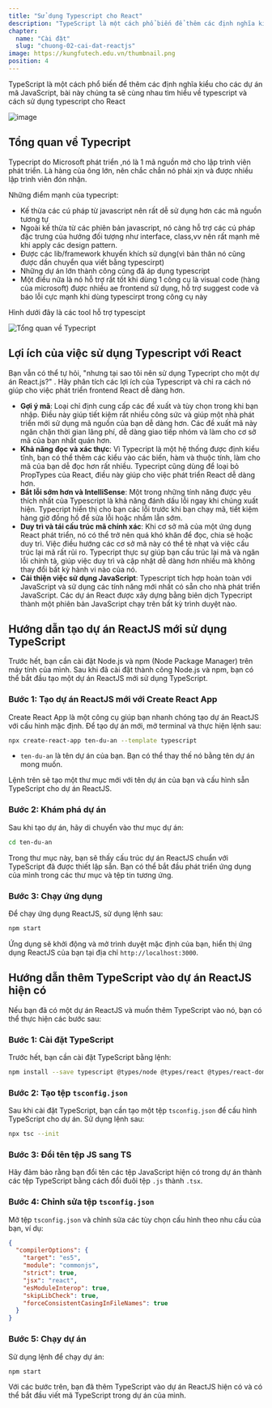 ```yaml
---
title: "Sử dụng Typescript cho React"
description: "TypeScript là một cách phổ biến để thêm các định nghĩa kiểu cho các dự án mã JavaScript, bài này chúng ta sẽ cùng nhau tìm hiểu về typescript và cách sử dụng typescript cho React"
chapter:
  name: "Cài đặt"
  slug: "chuong-02-cai-dat-reactjs"
image: https://kungfutech.edu.vn/thumbnail.png
position: 4
---
```


TypeScript là một cách phổ biến để thêm các định nghĩa kiểu cho các dự án mã JavaScript, bài này chúng ta sẽ cùng nhau tìm hiểu về typescript và cách sử dụng typescript cho React

![image](https://github.com/techmely/hoc-lap-trinh/assets/29374426/8e060b96-bfb5-4b70-867d-3f48292458ab)


## Tổng quan về Typecript

Typecript do Microsoft phát triển ,nó là 1 mã nguồn mở cho lập trình viên phát triển. Là hàng của ông lớn, nên chắc chắn nó phải xịn và được nhiều lập trình viên đón nhận.

Những điểm mạnh của typecript:

- Kế thừa các cú pháp từ javascript nên rất dễ sử dụng hơn các mã nguồn tương tự
- Ngoài kế thừa từ các phiên bản javascript, nó càng hỗ trợ các cú pháp đặc trưng của hướng đối tượng như interface, class,vv nên rất mạnh mẽ khi apply các design pattern.
- Được các lib/framework khuyến khích sử dụng(vì bản thân nó cũng được dần chuyển qua viết bằng typescirpt)
- Những dự án lớn thành công cũng đã áp dụng typescript
- Một điều nữa là nó hỗ trợ rất tốt khi dùng 1 công cụ là visual code (hàng của microsoft) được nhiều ae frontend sử dụng, hỗ trợ suggest code và báo lỗi cực mạnh khi dùng typescirpt trong công cụ này

Hình dưới đây là các tool hỗ trợ typescipt

![Tổng quan về Typecript](https://github.com/techmely/hoc-lap-trinh/assets/29374426/d80b55af-e450-47b5-9460-dde2efe89be2)

## Lợi ích của việc sử dụng Typescript với React

Bạn vẫn có thể tự hỏi, "nhưng tại sao tôi nên sử dụng Typecript cho một dự án React.js?" . Hãy phân tích các lợi ích của Typescript và chỉ ra cách nó giúp cho việc phát triển frontend React dễ dàng hơn.

- **Gợi ý mã**: Loại chỉ định cung cấp các đề xuất và tùy chọn trong khi bạn nhập. Điều này giúp tiết kiệm rất nhiều công sức và giúp một nhà phát triển mới sử dụng mã nguồn của bạn dễ dàng hơn. Các đề xuất mã này ngăn chặn thời gian lãng phí, dễ dàng giao tiếp nhóm và làm cho cơ sở mã của bạn nhất quán hơn.
- **Khả năng đọc và xác thực**: Vì Typecript là một hệ thống được định kiểu tĩnh, bạn có thể thêm các kiểu vào các biến, hàm và thuộc tính, làm cho mã của bạn dễ đọc hơn rất nhiều. Typecript cũng dùng để loại bỏ PropTypes của React, điều này giúp cho việc phát triển React dễ dàng hơn.
- **Bắt lỗi sớm hơn và IntelliSense**: Một trong những tính năng được yêu thích nhất của Typescript là khả năng đánh dấu lỗi ngay khi chúng xuất hiện. Typecript hiển thị cho bạn các lỗi trước khi bạn chạy mã, tiết kiệm hàng giờ đồng hồ để sửa lỗi hoặc nhầm lẫn sớm.
- **Duy trì và tái cấu trúc mã chính xác**: Khi cơ sở mã của một ứng dụng React phát triển, nó có thể trở nên quá khó khăn để đọc, chia sẻ hoặc duy trì. Việc điều hướng các cơ sở mã này có thể tẻ nhạt và việc cấu trúc lại mã rất rủi ro. Typecript thực sự giúp bạn cấu trúc lại mã và ngăn lỗi chính tả, giúp việc duy trì và cập nhật dễ dàng hơn nhiều mà không thay đổi bất kỳ hành vi nào của nó.
- **Cải thiện việc sử dụng JavaScript**: Typescript tích hợp hoàn toàn với JavaScript và sử dụng các tính năng mới nhất có sẵn cho nhà phát triển JavaScript. Các dự án React được xây dựng bằng biên dịch Typecript thành một phiên bản JavaScript chạy trên bất kỳ trình duyệt nào.

## Hướng dẫn tạo dự án ReactJS mới sử dụng TypeScript

Trước hết, bạn cần cài đặt Node.js và npm (Node Package Manager) trên máy tính của mình. Sau khi đã cài đặt thành công Node.js và npm, bạn có thể bắt đầu tạo một dự án ReactJS mới sử dụng TypeScript.

### Bước 1: Tạo dự án ReactJS mới với Create React App

Create React App là một công cụ giúp bạn nhanh chóng tạo dự án ReactJS với cấu hình mặc định. Để tạo dự án mới, mở terminal và thực hiện lệnh sau:

```bash
npx create-react-app ten-du-an --template typescript
```

- `ten-du-an` là tên dự án của bạn. Bạn có thể thay thế nó bằng tên dự án mong muốn.

Lệnh trên sẽ tạo một thư mục mới với tên dự án của bạn và cấu hình sẵn TypeScript cho dự án ReactJS.

### Bước 2: Khám phá dự án

Sau khi tạo dự án, hãy di chuyển vào thư mục dự án:

```bash
cd ten-du-an
```

Trong thư mục này, bạn sẽ thấy cấu trúc dự án ReactJS chuẩn với TypeScript đã được thiết lập sẵn. Bạn có thể bắt đầu phát triển ứng dụng của mình trong các thư mục và tệp tin tương ứng.

### Bước 3: Chạy ứng dụng

Để chạy ứng dụng ReactJS, sử dụng lệnh sau:

```bash
npm start
```

Ứng dụng sẽ khởi động và mở trình duyệt mặc định của bạn, hiển thị ứng dụng ReactJS của bạn tại địa chỉ `http://localhost:3000`.

## Hướng dẫn thêm TypeScript vào dự án ReactJS hiện có

Nếu bạn đã có một dự án ReactJS và muốn thêm TypeScript vào nó, bạn có thể thực hiện các bước sau:

### Bước 1: Cài đặt TypeScript

Trước hết, bạn cần cài đặt TypeScript bằng lệnh:

```bash
npm install --save typescript @types/node @types/react @types/react-dom @types/jest
```

### Bước 2: Tạo tệp `tsconfig.json`

Sau khi cài đặt TypeScript, bạn cần tạo một tệp `tsconfig.json` để cấu hình TypeScript cho dự án. Sử dụng lệnh sau:

```bash
npx tsc --init
```

### Bước 3: Đổi tên tệp JS sang TS

Hãy đảm bảo rằng bạn đổi tên các tệp JavaScript hiện có trong dự án thành các tệp TypeScript bằng cách đổi đuôi tệp `.js` thành `.tsx`.

### Bước 4: Chỉnh sửa tệp `tsconfig.json`

Mở tệp `tsconfig.json` và chỉnh sửa các tùy chọn cấu hình theo nhu cầu của bạn, ví dụ:

```json
{
  "compilerOptions": {
    "target": "es5",
    "module": "commonjs",
    "strict": true,
    "jsx": "react",
    "esModuleInterop": true,
    "skipLibCheck": true,
    "forceConsistentCasingInFileNames": true
  }
}
```

### Bước 5: Chạy dự án

Sử dụng lệnh để chạy dự án:

```bash
npm start
```

Với các bước trên, bạn đã thêm TypeScript vào dự án ReactJS hiện có và có thể bắt đầu viết mã TypeScript trong dự án của mình.
